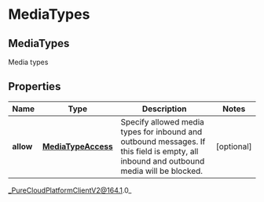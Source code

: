 # MediaTypes

## MediaTypes
Media types

## Properties

|Name | Type | Description | Notes|
|------------ | ------------- | ------------- | -------------|
| **allow** | [**MediaTypeAccess**](MediaTypeAccess) | Specify allowed media types for inbound and outbound messages. If this field is empty, all inbound and outbound media will be blocked. | [optional] |



_PureCloudPlatformClientV2@164.1.0_
